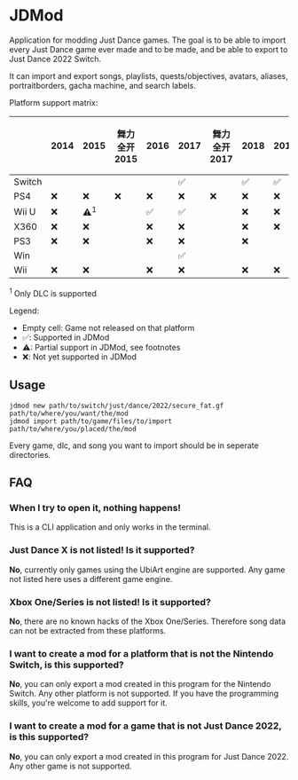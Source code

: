 # JDMod
Application for modding Just Dance games.
The goal is to be able to import every Just Dance game ever made and to be made, and be able to export to Just Dance 2022 Switch.

It can import and export songs, playlists, quests/objectives, avatars, aliases, portraitborders, gacha machine, and search labels.

Platform support matrix:

|        | 2014 | 2015 | 舞力全开2015 | 2016 | 2017 | 舞力全开2017 | 2018 | 2019 | 2020 | 舞力全开 | 2021 | 2022 |
| ------ | ---- | ---- | ---- | ---- | ---- | ---- | ---- | ---- | ---- | ---- | ---- | ---- |
| Switch |      |      |      |      |  ✅   |      |  ✅   |  ✅   |  ✅   |  ✅   |  ✅   |  ✅   |
| PS4    |  ❌   |  ❌   |  ❌   |  ❌   |  ❌   |  ❌   |  ❌   |  ❌   |  ❌   |      |  ❌   |  ❌   |
| Wii U  |  ❌   |  ⚠<sup>1</sup>   |      |  ✅   |  ✅         ||  ❌   |  ❌   |      |      |      |      |
| X360   |  ❌   |  ❌   |      |  ❌   |  ❌   |      |  ❌   |  ❌   |      |      |      |      |
| PS3    |  ❌   |  ❌   |      |  ❌   |  ❌   |      |  ❌   |      |      |      |      |      |
| Win    |      |      |      |      |  ✅   |      |      |      |      |      |      |      |
| Wii    |  ❌   |  ❌   |      |  ❌   |  ❌   |      |  ❌   |  ❌   |  ❌   |      |      |      |

<sup>1</sup> Only DLC is supported

Legend:
- Empty cell: Game not released on that platform
- ✅: Supported in JDMod
- ⚠: Partial support in JDMod, see footnotes
- ❌: Not yet supported in JDMod

## Usage
```
jdmod new path/to/switch/just/dance/2022/secure_fat.gf path/to/where/you/want/the/mod
jdmod import path/to/game/files/to/import path/to/where/you/placed/the/mod
```
Every game, dlc, and song you want to import should be in seperate directories.

## FAQ
### When I try to open it, nothing happens!
This is a CLI application and only works in the terminal.

### Just Dance X is not listed! Is it supported?
**No**, currently only games using the UbiArt engine are supported. Any game not listed here uses a different game engine.

### Xbox One/Series is not listed! Is it supported?
**No**, there are no known hacks of the Xbox One/Series. Therefore song data can not be extracted from these platforms.

### I want to create a mod for a platform that is not the Nintendo Switch, is this supported?
**No**, you can only export a mod created in this program for the Nintendo Switch. Any other platform is not supported.
If you have the programming skills, you're welcome to add support for it.

### I want to create a mod for a game that is not Just Dance 2022, is this supported?
**No**, you can only export a mod created in this program for Just Dance 2022. Any other game is not supported.
